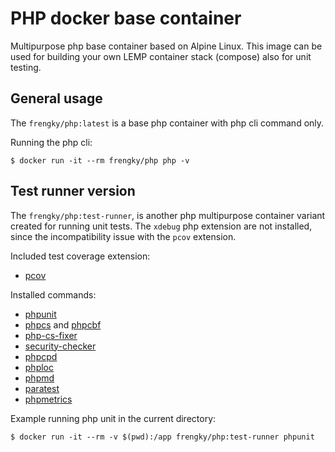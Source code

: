 # PHP docker base container

Multipurpose php base container based on Alpine Linux.
This image can be used for building your own LEMP container stack (compose) also for unit testing.

## General usage

The `frengky/php:latest` is a base php container with php cli command only.

Running the php cli:
```console
$ docker run -it --rm frengky/php php -v
```

## Test runner version

The `frengky/php:test-runner`, is another php multipurpose container variant created for running unit tests.
The `xdebug` php extension are not installed, since the incompatibility issue with the `pcov` extension.

Included test coverage extension:
* [pcov](https://github.com/krakjoe/pcov)

Installed commands:
* [phpunit](https://phpunit.de/index.html)
* [phpcs](https://github.com/squizlabs/PHP_CodeSniffer) and [phpcbf](https://github.com/squizlabs/PHP_CodeSniffer)
* [php-cs-fixer](https://github.com/FriendsOfPHP/PHP-CS-Fixer)
* [security-checker](https://github.com/sensiolabs/security-checker)
* [phpcpd](https://github.com/sebastianbergmann/phpcpd)
* [phploc](https://github.com/sebastianbergmann/phploc)
* [phpmd](https://phpmd.org)
* [paratest](https://github.com/paratestphp/paratest)
* [phpmetrics](https://www.phpmetrics.org)

Example running php unit in the current directory:
```console
$ docker run -it --rm -v $(pwd):/app frengky/php:test-runner phpunit
```
